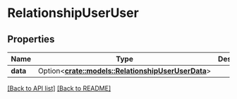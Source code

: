 # RelationshipUserUser

## Properties

Name | Type | Description | Notes
------------ | ------------- | ------------- | -------------
**data** | Option<[**crate::models::RelationshipUserUserData**](RelationshipUserUserData.md)> |  | 

[[Back to API list]](../README.md#documentation-for-api-endpoints) [[Back to README]](../README.md)


